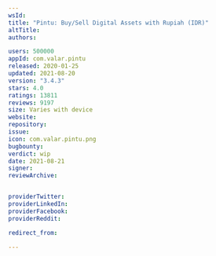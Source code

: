 ```yaml
---
wsId: 
title: "Pintu: Buy/Sell Digital Assets with Rupiah (IDR)"
altTitle: 
authors:

users: 500000
appId: com.valar.pintu
released: 2020-01-25
updated: 2021-08-20
version: "3.4.3"
stars: 4.0
ratings: 13811
reviews: 9197
size: Varies with device
website: 
repository: 
issue: 
icon: com.valar.pintu.png
bugbounty: 
verdict: wip
date: 2021-08-21
signer: 
reviewArchive:


providerTwitter: 
providerLinkedIn: 
providerFacebook: 
providerReddit: 

redirect_from:

---
```




